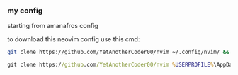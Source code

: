 ### my config

starting from amanafros config

to download this neovim config use this cmd:

```bash
git clone https://github.com/YetAnotherCoder00/nvim ~/.config/nvim/ && nvim 
```

```cmd
git clone https://github.com/YetAnotherCoder00/nvim %USERPROFILE%\AppData\Local\nvim && nvim
```

